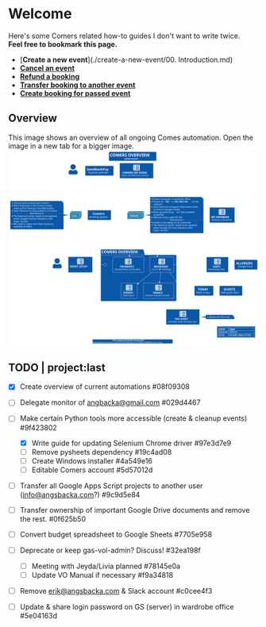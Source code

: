 # Welcome  

Here's some Comers related how-to guides I don't want to write twice.  
**Feel free to bookmark this page.**  

- [**Create a new event**](./create-a-new-event/00. Introduction.md)  
- [**Cancel an event**](./cancel-event/00.%20Cancel%20an%20event.md)  
- [**Refund a booking**](./refund-a-booking.md)  
- [**Transfer booking to another event**](./transfer-booking-to-another-event.md)  
- [**Create booking for passed event**](./create-booking-for-past-event.md)  

## Overview

This image shows an overview of all ongoing Comes automation. Open the image in a new tab for a bigger image.
![overview.svg](diagrams/out/overview.svg)

## TODO | project:last
* [X] Create overview of current automations  #08f09308
* [ ] Delegate monitor of angbacka@gmail.com  #029d4467
* [ ] Make certain Python tools more accessible (create & cleanup events)  #9f423802
    * [X] Write guide for updating Selenium Chrome driver  #97e3d7e9
    * [ ] Remove pysheets dependency  #19c4ad08
    * [ ] Create Windows installer  #4a549e16
    * [ ] Editable Comers account  #5d57012d
* [ ] Transfer all Google Apps Script projects to another user (info@angsbacka.com?)  #9c9d5e84
* [ ] Transfer ownership of important Google Drive documents and remove the rest.  #0f625b50
* [ ] Convert budget spreadsheet to Google Sheets  #7705e958
* [ ] Deprecate or keep gas-vol-admin? Discuss!  #32ea198f
    * [ ] Meeting with Jeyda/Livia planned  #78145e0a
    * [ ] Update VO Manual if necessary  #f9a34818
* [ ] Remove erik@angsbacka.com & Slack account  #c0cee4f3
* [ ] Update & share login password on GS (server) in wardrobe office  #5e04163d


<!-- * [**Glossary**](./glossary.md) -->  
